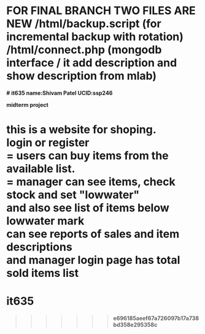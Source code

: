 <h1><b>FOR FINAL BRANCH TWO FILES ARE NEW  
<b>/html/backup.script   (for incremental backup with rotation) <br>
<b>/html/connect.php     (mongodb interface / it add description and show description from mlab)<br>
</h1>
# it635
name:Shivam Patel
UCID:ssp246

midterm project

this is a website for shoping.<br>
login or register<br>
= users can buy items from the available list.<br>
= manager can see items, check stock and set "lowwater"<br>
  and also see list of items below lowwater mark<br>
  can see reports of sales and item descriptions<br>
  and manager login page has total sold items list<br>
=======
# it635
>>>>>>> e696185aeef67a726097b17a738bd358e295358c

